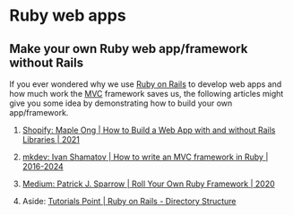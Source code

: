 # Ruby web apps

## Make your own Ruby web app/framework without Rails

If you ever wondered why we use [Ruby on Rails](https://rubyonrails.org/)
to develop web apps and how much work the
[MVC](https://www.geeksforgeeks.org/mvc-design-pattern/)
framework saves us, the following articles might give you some
idea by demonstrating how to build your own app/framework.

1. [Shopify: Maple Ong | How to Build a Web App with and without Rails Libraries | 2021](https://shopify.engineering/building-web-app-ruby-rails)

1. [mkdev: Ivan Shamatov | How to write an MVC framework in Ruby | 2016-2024](https://mkdev.me/posts/how-to-write-an-mvc-framework-in-ruby)

1. [Medium: Patrick J. Sparrow | Roll Your Own Ruby Framework | 2020](https://medium.com/broadlume-product/roll-your-own-ruby-framework-f3bd0a460de1)

1. Aside: [Tutorials Point | Ruby on Rails - Directory Structure](https://www.tutorialspoint.com/ruby-on-rails/rails-directory-structure.htm)


